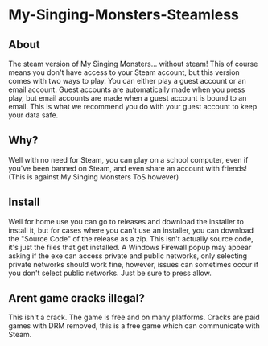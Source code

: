 # My-Singing-Monsters-Steamless

## About

The steam version of My Singing Monsters... without steam! This of course means you don't have access to your Steam account, but this version comes with two ways to play. You can either play a guest account or an email account. Guest accounts are automatically made when you press play, but email accounts are made when a guest account is bound to an email. This is what we recommend you do with your guest account to keep your data safe.

## Why?

Well with no need for Steam, you can play on a school computer, even if you've been banned on Steam, and even share an account with friends! (This is against My Singing Monsters ToS however)

## Install

Well for home use you can go to releases and download the installer to install it, but for cases where you can't use an installer, you can download the "Source Code" of the release as a zip. This isn't actually source code, it's just the files that get installed. A Windows Firewall popup may appear asking if the exe can access private and public networks, only selecting private networks should work fine, however, issues can sometimes occur if you don't select public networks. Just be sure to press allow.

## Arent game cracks illegal?

This isn't a crack. The game is free and on many platforms. Cracks are paid games with DRM removed, this is a free game which can communicate with Steam.
